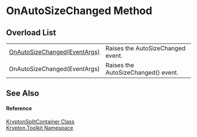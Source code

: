 # OnAutoSizeChanged Method


## Overload List
<table>
<tr>
<td><a href="b0381926-f849-da6b-a91c-aa347fe0740e.md">OnAutoSizeChanged(EventArgs)</a></td>
<td>Raises the AutoSizeChanged event.</td></tr>
<tr>
<td>OnAutoSizeChanged(EventArgs)</td>
<td>Raises the AutoSizeChanged() event.</td></tr>
</table>

## See Also


#### Reference
<a href="15b94bc2-64bf-018d-f72a-31d6712a42c4.md">KryptonSplitContainer Class</a>  
<a href="79d2eac2-21f4-54ff-7552-b20c33c30600.md">Krypton.Toolkit Namespace</a>  
